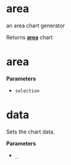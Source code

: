 <!-- Generated by documentation.js. Update this documentation by updating the source code. -->

# area

an area chart generator

Returns **[area](#area)** chart

# area

**Parameters**

-   `selection`  

# data

Sets the chart data.

**Parameters**

-   `_`  
